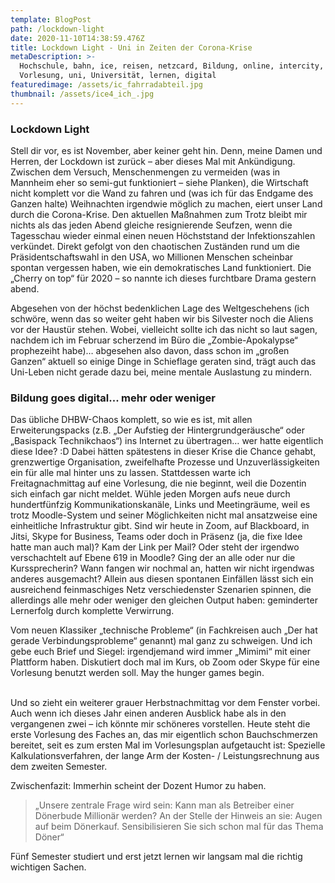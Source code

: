 ```yaml
---
template: BlogPost
path: /lockdown-light
date: 2020-11-10T14:38:59.476Z
title: Lockdown Light - Uni in Zeiten der Corona-Krise
metaDescription: >-
  Hochschule, bahn, ice, reisen, netzcard, Bildung, online, intercity,
  Vorlesung, uni, Universität, lernen, digital
featuredimage: /assets/ic_fahrradabteil.jpg
thumbnail: /assets/ice4_ich_.jpg
---
```

### Lockdown Light

Stell dir vor, es ist November, aber keiner geht hin. Denn, meine Damen und Herren, der Lockdown ist zurück – aber dieses Mal mit Ankündigung. Zwischen dem Versuch, Menschenmengen zu vermeiden (was in Mannheim eher so semi-gut funktioniert – siehe Planken), die Wirtschaft nicht komplett vor die Wand zu fahren und (was ich für das Endgame des Ganzen halte) Weihnachten irgendwie möglich zu machen, eiert unser Land durch die Corona-Krise. Den aktuellen Maßnahmen zum Trotz bleibt mir nichts als das jeden Abend gleiche resignierende Seufzen, wenn die Tagesschau wieder einmal einen neuen Höchststand der Infektionszahlen verkündet. Direkt gefolgt von den chaotischen Zuständen rund um die Präsidentschaftswahl in den USA, wo Millionen Menschen scheinbar spontan vergessen haben, wie ein demokratisches Land funktioniert. Die „Cherry on top“ für 2020 – so nannte ich dieses furchtbare Drama gestern abend.



Abgesehen von der höchst bedenklichen Lage des Weltgeschehens (ich schwöre, wenn das so weiter geht haben wir bis Silvester noch die Aliens vor der Haustür stehen. Wobei, vielleicht sollte ich das nicht so laut sagen, nachdem ich im Februar scherzend im Büro die „Zombie-Apokalypse“ prophezeiht habe)… abgesehen also davon, dass schon im „großen Ganzen“ aktuell so einige Dinge in Schieflage geraten sind, trägt auch das Uni-Leben nicht gerade dazu bei, meine mentale Auslastung zu mindern.



### Bildung goes digital... mehr oder weniger

Das übliche DHBW-Chaos komplett, so wie es ist, mit allen Erweiterungspacks (z.B. „Der Aufstieg der Hintergrundgeräusche“ oder „Basispack Technikchaos“) ins Internet zu übertragen… wer hatte eigentlich diese Idee? :D Dabei hätten spätestens in dieser Krise die Chance gehabt, grenzwertige Organisation, zweifelhafte Prozesse und Unzuverlässigkeiten ein für alle mal hinter uns zu lassen. Stattdessen warte ich Freitagnachmittag auf eine Vorlesung, die nie beginnt, weil die Dozentin sich einfach gar nicht meldet. Wühle jeden Morgen aufs neue durch hundertfünfzig Kommunikationskanäle, Links und Meetingräume, weil es trotz Moodle-System und seiner Möglichkeiten nicht mal ansatzweise eine einheitliche Infrastruktur gibt. Sind wir heute in Zoom, auf Blackboard, in Jitsi, Skype for Business, Teams oder doch in Präsenz (ja, die fixe Idee hatte man auch mal)? Kam der Link per Mail? Oder steht der irgendwo verschachtelt auf Ebene 619 in Moodle? Ging der an alle oder nur die Kurssprecherin? Wann fangen wir nochmal an, hatten wir nicht irgendwas anderes ausgemacht? Allein aus diesen spontanen Einfällen lässt sich ein ausreichend feinmaschiges Netz verschiedenster Szenarien spinnen, die allerdings alle mehr oder weniger den gleichen Output haben: geminderter Lernerfolg durch komplette Verwirrung.

Vom neuen Klassiker „technische Probleme“ (in Fachkreisen auch „Der hat gerade Verbindungsprobleme“ genannt) mal ganz zu schweigen. Und ich gebe euch Brief und Siegel: irgendjemand wird immer „Mimimi“ mit einer Plattform haben. Diskutiert doch mal im Kurs, ob Zoom oder Skype für eine Vorlesung benutzt werden soll. May the hunger games begin.

\
Und so zieht ein weiterer grauer Herbstnachmittag vor dem Fenster vorbei. Auch wenn ich dieses Jahr einen anderen Ausblick habe als in den vergangenen zwei – ich könnte mir schöneres vorstellen. Heute steht die erste Vorlesung des Faches an, das mir eigentlich schon Bauchschmerzen bereitet, seit es zum ersten Mal im Vorlesungsplan aufgetaucht ist: Spezielle Kalkulationsverfahren, der lange Arm der Kosten- / Leistungsrechnung aus dem zweiten Semester.

Zwischenfazit: Immerhin scheint der Dozent Humor zu haben.

> „Unsere zentrale Frage wird sein: Kann man als Betreiber einer Dönerbude Millionär werden? An der Stelle der Hinweis an sie: Augen auf beim Dönerkauf. Sensibilisieren Sie sich schon mal für das Thema Döner“

Fünf Semester studiert und erst jetzt lernen wir langsam mal die richtig wichtigen Sachen.
